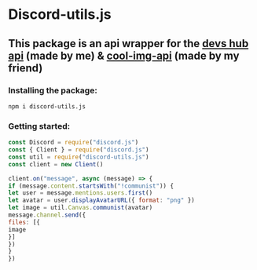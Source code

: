 # Discord-utils.js
## This package is an api wrapper for the [devs hub api](https://api.devs-hub.xyz) (made by me) & [cool-img-api](https://api.cool-img-api.ml) (made by my friend)
### Installing the package:
```
npm i discord-utils.js
```
### Getting started:
```js
const Discord = require("discord.js")
const { Client } = require("discord.js")
const util = require("discord-utils.js")
const client = new Client()

client.on("message", async (message) => {
if (message.content.startsWith("!communist")) {
let user = message.mentions.users.first()
let avatar = user.displayAvatarURL({ format: "png" })
let image = util.Canvas.communist(avatar)
message.channel.send({
files: [{
image
}]
})
}
})
```
